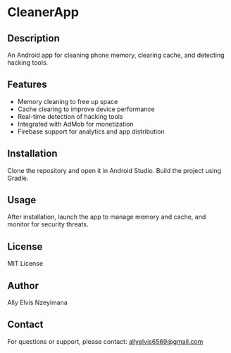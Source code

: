 # CleanerApp

## Description
An Android app for cleaning phone memory, clearing cache, and detecting hacking tools.

## Features
- Memory cleaning to free up space
- Cache clearing to improve device performance
- Real-time detection of hacking tools
- Integrated with AdMob for monetization
- Firebase support for analytics and app distribution

## Installation
Clone the repository and open it in Android Studio. Build the project using Gradle.

## Usage
After installation, launch the app to manage memory and cache, and monitor for security threats.

## License
MIT License

## Author
Ally Elvis Nzeyimana

## Contact
For questions or support, please contact: allyelvis6569@gmail.com
